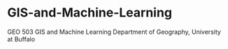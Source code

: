 # GIS-and-Machine-Learning
GEO 503 GIS and Machine Learning
Department of Geography, University at Buffalo
